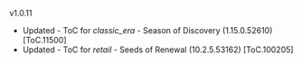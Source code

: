v1.0.11

- Updated - ToC for _classic_era_ - Season of Discovery (1.15.0.52610) [ToC.11500]
- Updated - ToC for _retail_ - Seeds of Renewal (10.2.5.53162) [ToC.100205]